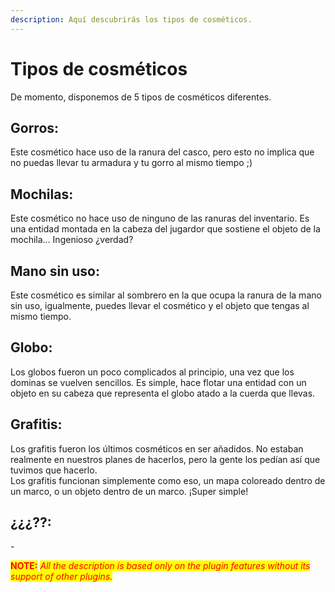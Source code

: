```yaml
---
description: Aquí descubrirás los tipos de cosméticos.
---
```


# Tipos de cosméticos

De momento, disponemos de 5 tipos de cosméticos diferentes.

## Gorros:

Este cosmético hace uso de la ranura del casco, pero esto no implica que no puedas llevar tu armadura y tu gorro al mismo tiempo ;)

## Mochilas:

Este cosmético no hace uso de ninguno de las ranuras del inventario. Es una entidad montada en la cabeza del jugardor que sostiene el objeto de la mochila... Ingenioso ¿verdad?

## Mano sin uso:

Este cosmético es similar al sombrero en la que ocupa la ranura de la mano sin uso, igualmente, puedes llevar el cosmético y el objeto que tengas al mismo tiempo.

## Globo:

Los globos fueron un poco complicados al principio, una vez que los dominas se vuelven sencillos. Es simple, hace flotar una entidad con un objeto en su cabeza que representa el globo atado a la cuerda que llevas.

## Grafitis:

Los grafitis fueron los últimos cosméticos en ser añadidos. No estaban realmente en nuestros planes de hacerlos, pero la gente los pedían así que tuvimos que hacerlo.\
Los grafitis funcionan simplemente como eso, un mapa coloreado dentro de un marco, o un objeto dentro de un marco. ¡Super simple!

## ¿¿¿??:

\-

<mark style="color:red;">**NOTE:**</mark> <mark style="color:red;"></mark>_<mark style="color:red;">All the description is based only on the plugin features without its support of other plugins.</mark>_

